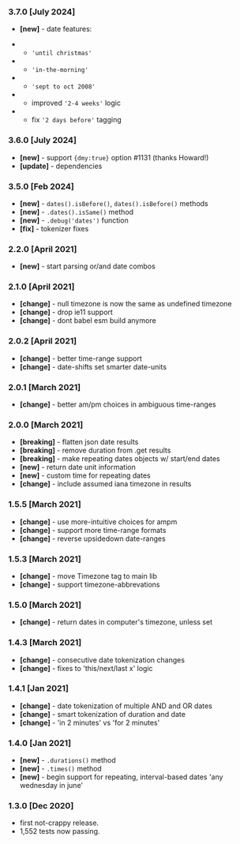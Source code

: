 <!-- #### [Unreleased]
- **[breaking]** - return array in .json().dates
-->

### 3.7.0 [July 2024]
- **[new]** - date features:
* * `'until christmas'`
* * `'in-the-morning'`
* * `'sept to oct 2008'`
* * improved `'2-4 weeks'` logic
* * fix `'2 days before'` tagging

### 3.6.0 [July 2024]
- **[new]** - support `{dmy:true}` option #1131 (thanks Howard!)
- **[update]** - dependencies

### 3.5.0 [Feb 2024]

- **[new]** - `dates().isBefore()`, `dates().isBefore()` methods
- **[new]** - `.dates().isSame()` method
- **[new]** - `.debug('dates')` function
- **[fix]** - tokenizer fixes

### 2.2.0 [April 2021]

- **[new]** - start parsing or/and date combos

### 2.1.0 [April 2021]

- **[change]** - null timezone is now the same as undefined timezone
- **[change]** - drop ie11 support
- **[change]** - dont babel esm build anymore

### 2.0.2 [April 2021]

- **[change]** - better time-range support
- **[change]** - date-shifts set smarter date-units

### 2.0.1 [March 2021]

- **[change]** - better am/pm choices in ambiguous time-ranges

### 2.0.0 [March 2021]

- **[breaking]** - flatten json date results
- **[breaking]** - remove duration from .get results
- **[breaking]** - make repeating dates objects w/ start/end dates
- **[new]** - return date unit information
- **[new]** - custom time for repeating dates
- **[change]** - include assumed iana timezone in results

### 1.5.5 [March 2021]

- **[change]** - use more-intuitive choices for ampm
- **[change]** - support more time-range formats
- **[change]** - reverse upsidedown date-ranges

### 1.5.3 [March 2021]

- **[change]** - move Timezone tag to main lib
- **[change]** - support timezone-abbrevations

### 1.5.0 [March 2021]

- **[change]** - return dates in computer's timezone, unless set

### 1.4.3 [March 2021]

- **[change]** - consecutive date tokenization changes
- **[change]** - fixes to 'this/next/last x' logic

### 1.4.1 [Jan 2021]

- **[change]** - date tokenization of multiple AND and OR dates
- **[change]** - smart tokenization of duration and date
- **[change]** - 'in 2 minutes' vs 'for 2 minutes'

### 1.4.0 [Jan 2021]

- **[new]** - `.durations()` method
- **[new]** - `.times()` method
- **[new]** - begin support for repeating, interval-based dates 'any wednesday in june'

### 1.3.0 [Dec 2020]

- first not-crappy release.
- 1,552 tests now passing.
